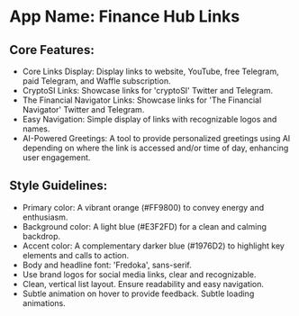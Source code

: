 # **App Name**: Finance Hub Links

## Core Features:

- Core Links Display: Display links to website, YouTube, free Telegram, paid Telegram, and Waffle subscription.
- CryptoSI Links: Showcase links for 'cryptoSI' Twitter and Telegram.
- The Financial Navigator Links: Showcase links for 'The Financial Navigator' Twitter and Telegram.
- Easy Navigation: Simple display of links with recognizable logos and names.
- AI-Powered Greetings: A tool to provide personalized greetings using AI depending on where the link is accessed and/or time of day, enhancing user engagement.

## Style Guidelines:

- Primary color: A vibrant orange (#FF9800) to convey energy and enthusiasm.
- Background color: A light blue (#E3F2FD) for a clean and calming backdrop.
- Accent color: A complementary darker blue (#1976D2) to highlight key elements and calls to action.
- Body and headline font: 'Fredoka', sans-serif.
- Use brand logos for social media links, clear and recognizable.
- Clean, vertical list layout. Ensure readability and easy navigation.
- Subtle animation on hover to provide feedback. Subtle loading animations.